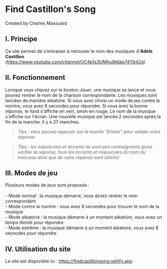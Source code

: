 # Find Castillon's Song

Created by Charles Massuard

## I. Principe

Ce site permet de s'entrainer à retrouver le nom des musiques d'**Adèle Castillon** *(https://www.youtube.com/channel/UC4p1s3UMlru9kkkp74Yb42g)*.

## II. Fonctionnement

Lorsque vous cliquez sur le bouton *Jouer*, une musique se lance et vous pouvez rentrer le nom de la chanson correspondante.
Les musiques sont lancées de manière aléatoire. Si vous avez choisi un mode de jeu contre la montre, vous avez 8 secondes pour répondre.
Si vous avez la bonne réponse, le fond s'affiche en vert, sinon en rouge.
Le nom de la musique s'affiche sur l'écran.
Une nouvelle musique est lancée 2 secondes après la fin de la manche.
Il y a 27 manches.

> *Tips : vous pouvez appuyer sur la touche "Entrée" pour valider votre réponse*

> *Tîps : les majuscules et accents ne sont pas contraignants (pour vérifier la réponse, tous les accents et majuscules du nom du morceau ainsi que de votre réponse sont retirés)*

## III. Modes de jeu

Plusieurs modes de jeux sont proposés :  <br><br>
    - Mode normal : la musique démarre, vous devez rentrer le nom correspondant <br>
    - Mode contre la montre : vous avez 8 secondes pour trouver le nom de la musique <br>
    - Mode aléatorie : la musique démarre à un moment aléatoire, vous avez un temps illimité pour répondre <br>
    - Mode extrême : la musique démarre à un moment aléatoire, vous avez 8 seoncdes pour répondre 

## IV. Utilisation du site

Le site est disponible ici : https://findcastillonsong.netlify.app

